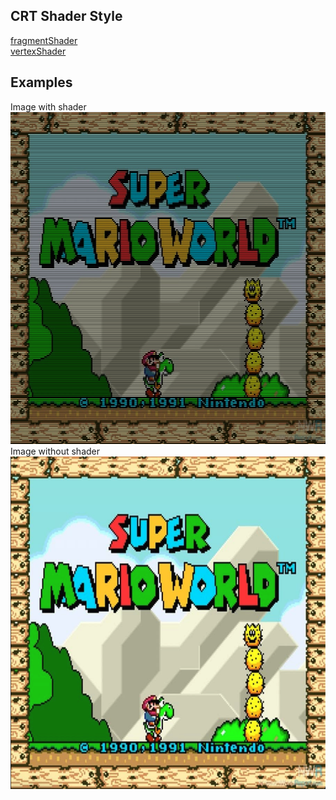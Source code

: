 ## CRT Shader Style

[fragmentShader](src/postprocessing/crt/fragment_shader.glsl)<br>
[vertexShader](src/postprocessing/crt/vertex_shader.glsl)

## Examples

Image with shader
![Imagem com shader](md/w-shader.png "San Juan Mountains")
Image without shader
![Imagem sem shader](md/wout-shader.png "San Juan Mountains")